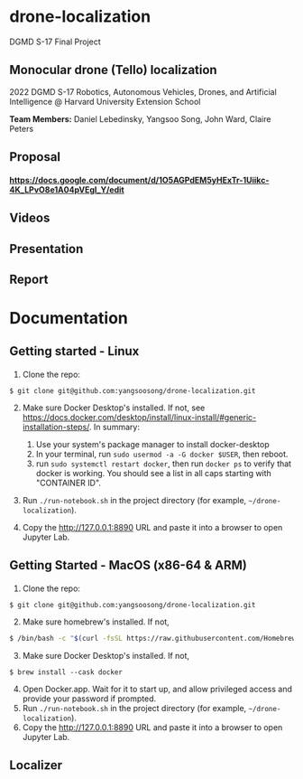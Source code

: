 # drone-localization
DGMD S-17 Final Project
## Monocular drone (Tello) localization
2022 DGMD S-17 Robotics, Autonomous Vehicles, Drones, and Artificial Intelligence @ Harvard University Extension School

**Team Members:** Daniel Lebedinsky, Yangsoo Song, John Ward, Claire Peters


Proposal
---
#### https://docs.google.com/document/d/1O5AGPdEM5yHExTr-1Uiikc-4K_LPvO8e1A04pVEgl_Y/edit

Videos
---
#### 

Presentation
---
#### 

Report
---
#### 

# Documentation

Getting started - Linux
---
####

1. Clone the repo:

```
$ git clone git@github.com:yangsoosong/drone-localization.git
```

2. Make sure Docker Desktop's installed. If not, see https://docs.docker.com/desktop/install/linux-install/#generic-installation-steps/. In summary:

   1. Use your system's package manager to install docker-desktop
   2. In your terminal, run `sudo usermod -a -G docker $USER`, then reboot.
   3. run `sudo systemctl restart docker`, then run `docker ps` to verify that docker is working. You should see a list in all caps starting with "CONTAINER ID".

3. Run `./run-notebook.sh` in the project directory (for example, `~/drone-localization`).
4. Copy the http://127.0.0.1:8890 URL and paste it into a browser to open Jupyter Lab.

Getting Started - MacOS (x86-64 & ARM)
---
####

1. Clone the repo:

```
$ git clone git@github.com:yangsoosong/drone-localization.git
```

2. Make sure homebrew's installed. If not,

```sh
$ /bin/bash -c "$(curl -fsSL https://raw.githubusercontent.com/Homebrew/install/HEAD/install.sh)"
```

3. Make sure Docker Desktop's installed. If not,

```
$ brew install --cask docker
```

4. Open Docker.app. Wait for it to start up, and allow privileged access and provide your password if prompted.
5. Run `./run-notebook.sh` in the project directory (for example, `~/drone-localization`).
6. Copy the http://127.0.0.1:8890 URL and paste it into a browser to open Jupyter Lab.

Localizer
---
####

